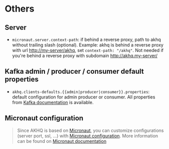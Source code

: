 # Others

## Server
* `micronaut.server.context-path`: if behind a reverse proxy, path to akhq without trailing slash (optional).
  Example: akhq is behind a reverse proxy with url <http://my-server/akhq>, set `context-path: "/akhq"`.
  Not needed if you're behind a reverse proxy with subdomain <http://akhq.my-server/>

## Kafka admin / producer / consumer default properties
* `akhq.clients-defaults.{{admin|producer|consumer}}.properties`: default configuration for admin producer or
  consumer. All properties from [Kafka documentation](https://kafka.apache.org/documentation/) is available.

## Micronaut configuration
> Since AKHQ is based on [Micronaut](https://micronaut.io/), you can customize configurations (server port, ssl, ...) with [Micronaut configuration](https://docs.micronaut.io/snapshot/guide/configurationreference.html#io.micronaut.http.server.HttpServerConfiguration).
> More information can be found on [Micronaut documentation](https://docs.micronaut.io/snapshot/guide/index.html#config)

